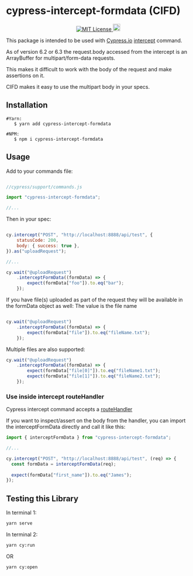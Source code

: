 # cypress-intercept-formdata (CIFD)

<p align="center">
    <a href="LICENSE.md">
       <img src="https://img.shields.io/github/license/yoavniran/cypress-intercept-formdata?color=blue&style=plastic" alt="MIT License"/>
    </a>
    <a href="https://badge.fury.io/js/cypress-intercept-formdata">
        <img src="https://badge.fury.io/js/cypress-intercept-formdata.svg" alt="npm version" height="20">
    </a>
</p>

This package is intended to be used with [Cypress.io](https://www.cypress.io/) [intercept](https://docs.cypress.io/api/commands/intercept.html) command.

As of version 6.2 or 6.3 the request.body accessed from the intercept is an ArrayBuffer for multipart/form-data requests.

This makes it difficult to work with the body of the request and make assertions on it.

CIFD makes it easy to use the multipart body in your specs.

## Installation

```shell
#Yarn: 
   $ yarn add cypress-intercept-formdata

#NPM:
   $ npm i cypress-intercept-formdata
``` 

## Usage

Add to your commands file:

```javascript

//cypress/support/commands.js

import "cypress-intercept-formdata";

//...
```

Then in your spec:

```javascript

cy.intercept("POST", "http://localhost:8888/api/test", {
	statusCode: 200,
	body: { success: true },
}).as("uploadRequest");

//...

cy.wait("@uploadRequest")
	.interceptFormData((formData) => {
		expect(formData["foo"]).to.eq("bar");
	});

```

If you have file(s) uploaded as part of the request they will be available in the formData object as well:
The value is the file name

```javascript

cy.wait("@uploadRequest")
	.interceptFormData((formData) => {
		expect(formData["file"]).to.eq("fileName.txt");
	});
```

Multiple files are also supported:

```javascript
cy.wait("@uploadRequest")
	.interceptFormData((formData) => {
		expect(formData["file[0]"]).to.eq("fileName1.txt");
		expect(formData["file[1]"]).to.eq("fileName2.txt");
	});
```

### Use inside intercept routeHandler

Cypress intercept command accepts a [routeHandler](https://docs.cypress.io/api/commands/intercept.html#Intercepting-a-request)

If you want to inspect/assert on the body from the handler, you can import the interceptFormData directly and call it like this:

```javascript
import { interceptFormData } from "cypress-intercept-formdata";

//...

cy.intercept("POST", "http://localhost:8888/api/test", (req) => {
  const formData = interceptFormData(req);
  
  expect(formData["first_name"]).to.eq("James");
});

```

## Testing this Library

In terminal 1:

```bash
yarn serve
```

In terminal 2:

```bash
yarn cy:run
```

OR

```bash
yarn cy:open
```
